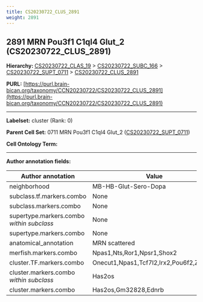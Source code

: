 ```yaml
---
title: CS20230722_CLUS_2891
weight: 2891
---
```

## 2891 MRN Pou3f1 C1ql4 Glut_2 (CS20230722_CLUS_2891)
<b>Hierarchy: </b>
[CS20230722_CLAS_19](../CS20230722_CLAS_19) >
[CS20230722_SUBC_166](../CS20230722_SUBC_166) >
[CS20230722_SUPT_0711](../CS20230722_SUPT_0711) >
[CS20230722_CLUS_2891](../CS20230722_CLUS_2891)

**PURL:** [https://purl.brain-bican.org/taxonomy/CCN20230722/CS20230722_CLUS_2891](https://purl.brain-bican.org/taxonomy/CCN20230722/CS20230722_CLUS_2891)

---


**Labelset:** cluster (Rank: 0)

**Parent Cell Set:** 0711 MRN Pou3f1 C1ql4 Glut_2 ([CS20230722_SUPT_0711](../CS20230722_SUPT_0711))



**Cell Ontology Term:** 

[MARKER GENES.]: #


---

[TRANSFERRED ANNOTATIONS.]: #


[AUTHOR ANNOTATION FIELDS.]: #


**Author annotation fields:**

| Author annotation | Value |
|-------------------|-------|
|neighborhood|MB-HB-Glut-Sero-Dopa|
|subclass.tf.markers.combo|None|
|subclass.markers.combo|None|
|supertype.markers.combo _within subclass_|None|
|supertype.markers.combo|None|
|anatomical_annotation|MRN scattered|
|merfish.markers.combo|Npas1,Nts,Ror1,Npsr1,Shox2|
|cluster.TF.markers.combo|Onecut1,Npas1,Tcf7l2,Irx2,Pou6f2,Zfp521|
|cluster.markers.combo _within subclass_|Has2os|
|cluster.markers.combo|Has2os,Gm32828,Ednrb|
